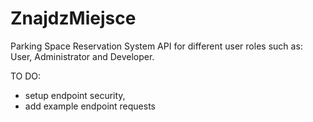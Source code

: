 # ZnajdzMiejsce
Parking Space Reservation System API for different user roles such as: User, Administrator and Developer.

TO DO:
- setup endpoint security,
- add example endpoint requests
